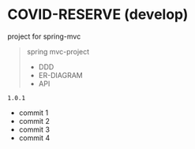 # COVID-RESERVE (develop)
project for spring-mvc

> spring mvc-project 
> * DDD
> * ER-DIAGRAM
> * API

<code>1.0.1</code>

* commit 1
* commit 2
* commit 3
* commit 4
